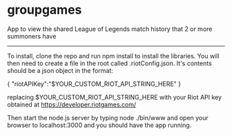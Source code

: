 # groupgames
App to view the shared League of Legends match history that 2 or more summoners have

---

To install, clone the repo and run npm install to install the libraries.  You will then need to create a file in the root called .riotConfig.json. It's contents should be a json object in the format:

{
  "riotAPIKey":"$YOUR_CUSTOM_RIOT_API_STRING_HERE"
}

replacing $YOUR_CUSTOM_RIOT_API_STRING_HERE with your Riot API key obtained at https://developer.riotgames.com/

Then start the node.js server by typing node ./bin/www and open your browser to localhost:3000 and you should have the app running.
